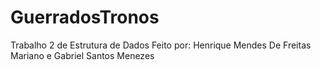 # GuerradosTronos
Trabalho 2 de Estrutura de Dados
Feito por: Henrique Mendes De Freitas Mariano e Gabriel Santos Menezes
